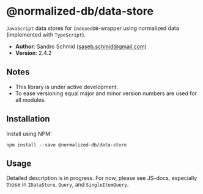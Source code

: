 # @normalized-db/data-store

`JavaScript` data stores for `IndexedDB`-wrapper using normalized data (implemented with `TypeScript`).

 - **Author**: Sandro Schmid ([saseb.schmid@gmail.com](<mailto:saseb.schmid@gmail.com>))
 - **Version**: 2.4.2

## Notes

 - This library is under active development.
 - To ease versioning equal major and minor version numbers are used for all modules.

## Installation

Install using NPM:

    npm install --save @normalized-db/data-store
                                           
## Usage

Detailed description is in progress. For now, please see JS-docs, especially those in `IDataStore`, `Query`, 
and `SingleItemQuery`.
